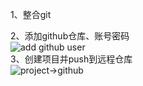 1、整合git  

2、添加github仓库、账号密码  
![add github user](https://i.loli.net/2019/07/05/5d1ea9a651eca73264.png)  
3、创建项目并push到远程仓库  
![project->github](https://i.loli.net/2019/07/05/5d1eaab4b18ef80623.png)  
